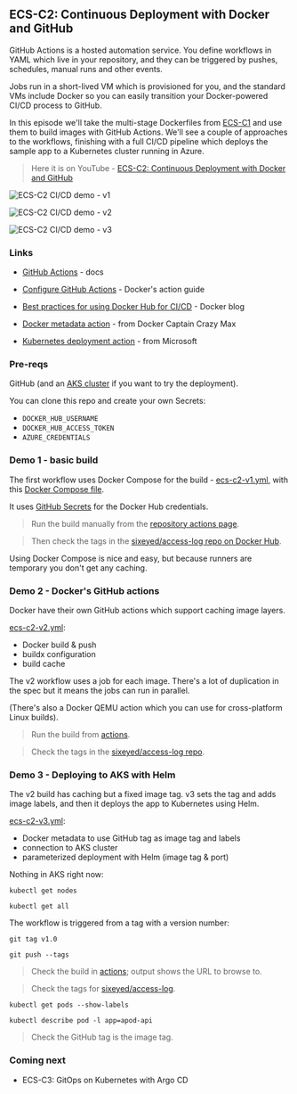 ## ECS-C2: Continuous Deployment with Docker and GitHub

GitHub Actions is a hosted automation service. You define workflows in YAML which live in your repository, and they can be triggered by pushes, schedules, manual runs and other events. 

Jobs run in a short-lived VM which is provisioned for you, and the standard VMs include Docker so you can easily transition your Docker-powered CI/CD process to GitHub.

In this episode we'll take the multi-stage Dockerfiles from [ECS-C1](https://eltons.show/ecs-c1) and use them to build images with GitHub Actions. We'll see a couple of approaches to the workflows, finishing with a full CI/CD pipeline which deploys the sample app to a Kubernetes cluster running in Azure.

> Here it is on YouTube - [ECS-C2: Continuous Deployment with Docker and GitHub](https://youtu.be/HCk-_bssu4w)

![ECS-C2 CI/CD demo - v1](https://github.com/sixeyed/ecs/workflows/ECS-C2%20CI/CD%20demo%20-%20v1/badge.svg)

![ECS-C2 CI/CD demo - v2](https://github.com/sixeyed/ecs/workflows/ECS-C2%20CI/CD%20demo%20-%20v2/badge.svg)

![ECS-C2 CI/CD demo - v3](https://github.com/sixeyed/ecs/workflows/ECS-C2%20CI/CD%20demo%20-%20v3/badge.svg)


### Links

* [GitHub Actions](https://docs.github.com/en/free-pro-team@latest/actions) - docs 

* [Configure GitHub Actions](https://docs.docker.com/ci-cd/github-actions/) - Docker's action guide

* [Best practices for using Docker Hub for CI/CD](https://www.docker.com/blog/best-practices-for-using-docker-hub-for-ci-cd/) - Docker blog

* [Docker metadata action](https://github.com/crazy-max/ghaction-docker-meta) - from Docker Captain Crazy Max

* [Kubernetes deployment action](https://github.com/marketplace/actions/deploy-to-kubernetes-cluster) - from Microsoft

### Pre-reqs

GitHub (and an [AKS cluster](./aks.md) if you want to try the deployment).

You can clone this repo and create your own Secrets:

* `DOCKER_HUB_USERNAME`
* `DOCKER_HUB_ACCESS_TOKEN`
* `AZURE_CREDENTIALS`

### Demo 1 - basic build

The first workflow uses Docker Compose for the build - [ecs-c2-v1.yml](../../.github/workflows/ecs-c2-v1.yml), with this [Docker Compose file](./src\docker-compose.yml).

It uses [GitHub Secrets](https://github.com/sixeyed/ecs/settings/secrets/actions) for the Docker Hub credentials.

> Run the build manually from the [repository actions page](https://github.com/sixeyed/ecs/actions).

> Then check the tags in the [sixeyed/access-log repo on Docker Hub](https://hub.docker.com/repository/docker/sixeyed/access-log/tags?page=1&ordering=last_updated).

Using Docker Compose is nice and easy, but because runners are temporary you don't get any caching.

### Demo 2 - Docker's GitHub actions

Docker have their own GitHub actions which support caching image layers.

[ecs-c2-v2.yml](../../.github/workflows/ecs-c2-v2.yml):

* Docker build & push
* buildx configuration
* build cache

The v2 workflow uses a job for each image. There's a lot of duplication in the spec but it means the jobs can run in parallel.

(There's also a Docker QEMU action which you can use for cross-platform Linux builds).

> Run the build from [actions](https://github.com/sixeyed/ecs/actions).

> Check the tags in the [sixeyed/access-log repo](https://hub.docker.com/repository/docker/sixeyed/access-log/tags?page=1&ordering=last_updated).

### Demo 3 - Deploying to AKS with Helm

The v2 build has caching but a fixed image tag. v3 sets the tag and adds image labels, and then it deploys the app to Kubernetes using Helm.

[ecs-c2-v3.yml](../../.github/workflows/ecs-c2-v3.yml):

* Docker metadata to use GitHub tag as image tag and labels
* connection to AKS cluster
* parameterized deployment with Helm (image tag & port)

Nothing in AKS right now:

```
kubectl get nodes

kubectl get all
```

The workflow is triggered from a tag with a version number:

```
git tag v1.0

git push --tags
```

> Check the build in [actions](https://github.com/sixeyed/ecs/actions); output shows the URL to browse to.

> Check the tags for [sixeyed/access-log](https://hub.docker.com/repository/docker/sixeyed/access-log/tags?page=1&ordering=last_updated).

```
kubectl get pods --show-labels

kubectl describe pod -l app=apod-api
```

> Check the GitHub tag is the image tag.

### Coming next

* ECS-C3: GitOps on Kubernetes with Argo CD
